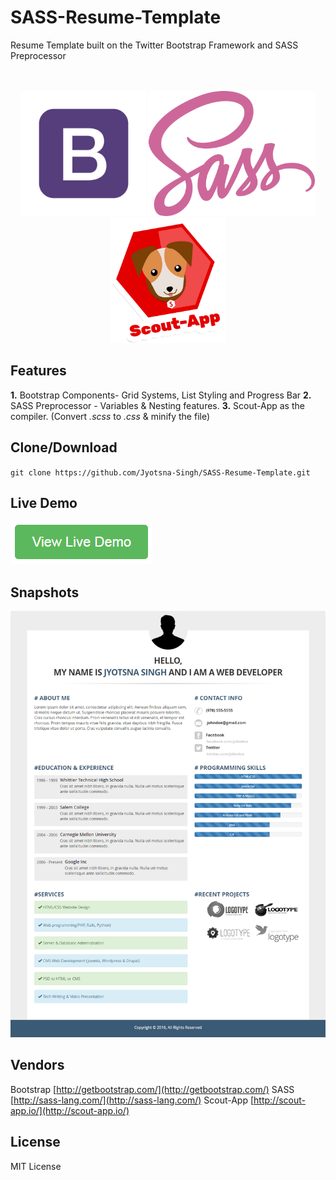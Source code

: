# SASS-Resume-Template
Resume Template built on the Twitter Bootstrap Framework and SASS Preprocessor
<p align="center">
  <br><br>
  <img src="https://github.com/Jyotsna-Singh/Jyotsna-Singh/blob/master/assets/img/bs.jpg" height="200px" width="auto" />
  <img src="https://github.com/Jyotsna-Singh/Jyotsna-Singh/blob/master/assets/img/sass.png" height="200px" width="auto" />
  <img src="https://github.com/Jyotsna-Singh/Jyotsna-Singh/blob/master/assets/img/scout.png" height="200px" width="auto" />
</p>

## Features
**1.** Bootstrap Components- Grid Systems, List Styling and Progress Bar
**2.** SASS Preprocessor - Variables & Nesting features.
**3.** Scout-App as the compiler. (Convert *.scss* to *.css* & minify the file)

## Clone/Download

`git clone https://github.com/Jyotsna-Singh/SASS-Resume-Template.git`


## Live Demo
[![alt tag](https://github.com/Jyotsna-Singh/SearchVidz-YoutubeAPI/blob/master/img/green-button.PNG)](https://jyotsnasingh.com/projects/Bootstrap/SASS-Resume/)

## Snapshots
![alt text](https://github.com/Jyotsna-Singh/SASS-Resume-Template/blob/master/img/Sass-Resume.png "Home")   

## Vendors

Bootstrap [http://getbootstrap.com/](http://getbootstrap.com/)
SASS [http://sass-lang.com/](http://sass-lang.com/)
Scout-App [http://scout-app.io/](http://scout-app.io/)

## License
MIT License



